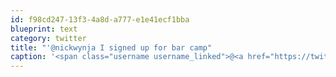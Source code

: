 ```yaml
---
id: f98cd247-13f3-4a8d-a777-e1e41ecf1bba
blueprint: text
category: twitter
title: "'@nickwynja I signed up for bar camp"
caption: '<span class="username username_linked">@<a href="https://twitter.com/nickwynja" title="Nick Wynja">nickwynja</a></span> I signed up for bar camp'
---
```

